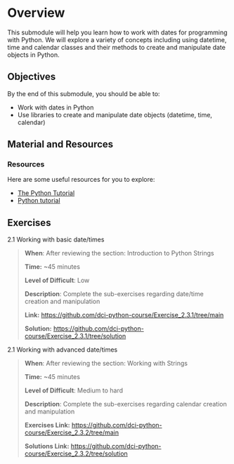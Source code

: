 # Overview

This submodule will help you learn how to work with dates for programming with Python. We will explore a variety of concepts including using datetime, time and calendar classes and their methods to create and manipulate date objects in Python.

## Objectives

By the end of this submodule, you should be able to:

* Work with dates in Python
* Use libraries to create and manipulate date objects (datetime, time, calendar)

## Material and Resources

### Resources

Here are some useful resources for you to explore:

* [The Python Tutorial](https://docs.python.org/3/tutorial/)
* [Python tutorial](https://www.w3schools.com/python/)


## Exercises

2.1 Working with basic date/times

> **When**: After reviewing the section: Introduction to Python Strings
>
> **Time:** ~45 minutes
>
> **Level of Difficult**: Low
>
> **Description**: Complete the sub-exercises regarding date/time creation and manipulation
>
> **Link:** https://github.com/dci-python-course/Exercise_2.3.1/tree/main
>
> **Solution:** https://github.com/dci-python-course/Exercise_2.3.1/tree/solution

2.1 Working with advanced date/times

> **When**: After reviewing the section: Working with Strings
>
> **Time:** ~45 minutes
>
> **Level of Difficult**: Medium to hard
>
> **Description**: Complete the sub-exercises regarding calendar creation and manipulation
>
> **Exercises Link:** https://github.com/dci-python-course/Exercise_2.3.2/tree/main
>
> **Solutions Link:** https://github.com/dci-python-course/Exercise_2.3.2/tree/solution
